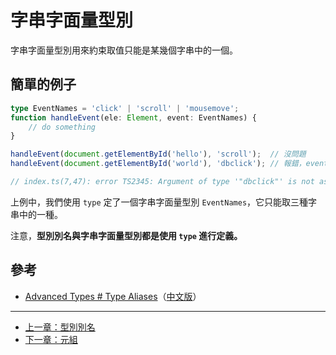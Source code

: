 # 字串字面量型別

字串字面量型別用來約束取值只能是某幾個字串中的一個。

## 簡單的例子

```ts
type EventNames = 'click' | 'scroll' | 'mousemove';
function handleEvent(ele: Element, event: EventNames) {
    // do something
}

handleEvent(document.getElementById('hello'), 'scroll');  // 沒問題
handleEvent(document.getElementById('world'), 'dbclick'); // 報錯，event 不能為 'dbclick'

// index.ts(7,47): error TS2345: Argument of type '"dbclick"' is not assignable to parameter of type 'EventNames'.
```

上例中，我們使用 `type` 定了一個字串字面量型別 `EventNames`，它只能取三種字串中的一種。

注意，**型別別名與字串字面量型別都是使用 `type` 進行定義。**

## 參考

- [Advanced Types # Type Aliases](http://www.typescriptlang.org/docs/handbook/advanced-types.html#string-literal-types)（[中文版](https://zhongsp.gitbooks.io/typescript-handbook/content/doc/handbook/Advanced%20Types.html#字串字面量型別)）

---

- [上一章：型別別名](type-aliases.md)
- [下一章：元組](tuple.md)
